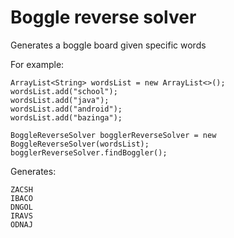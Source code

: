 # Boggle reverse solver 


Generates a boggle board given specific words

For example:

    ArrayList<String> wordsList = new ArrayList<>();
    wordsList.add("school"); 
    wordsList.add("java");
    wordsList.add("android");
    wordsList.add("bazinga");  
    
    BoggleReverseSolver bogglerReverseSolver = new BoggleReverseSolver(wordsList);
    bogglerReverseSolver.findBoggler();


Generates:
 
    ZACSH
    IBACO
    DNGOL
    IRAVS
    ODNAJ

